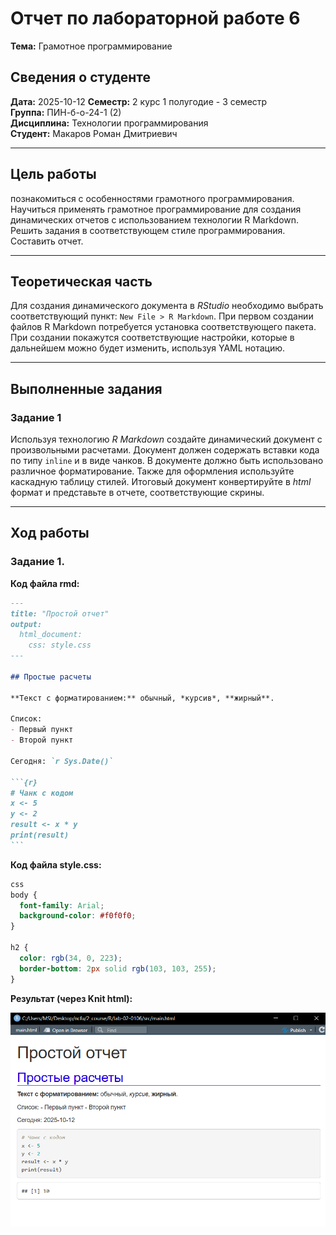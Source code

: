 # **Отчет по лабораторной работе 6**
**Тема:** Грамотное программирование 

## Сведения о студенте
**Дата:** 2025-10-12 
**Семестр:** 2 курс 1 полугодие - 3 семестр  
**Группа:** ПИН-б-о-24-1 (2)  
**Дисциплина:** Технологии программирования  
**Студент:** Макаров Роман Дмитриевич  

---

## **Цель работы**
познакомиться с особенностями грамотного программирования. Научиться применять грамотное программирование для создания динамических отчетов с использованием технологии R Markdown. Решить задания в соответствующем стиле программирования. Составить отчет.

---

## **Теоретическая часть**

Для создания динамического документа в *RStudio* необходимо выбрать соответствующий пункт: `New File > R Markdown`. При первом создании файлов R Markdown потребуется установка соответствующего пакета. При создании покажутся соответствующие настройки, которые в дальнейшем можно будет изменить, используя YAML нотацию.

---

## **Выполненные задания**

### **Задание 1**  
Используя технологию *R Markdown* создайте динамический документ с произвольными расчетами. Документ должен содержать вставки кода по типу `inline` и в виде чанков. В документе должно быть использовано различное форматирование. Также для оформления используйте каскадную таблицу стилей. Итоговый документ конвертируйте в *html* формат и представьте в отчете, соответствующие скрины.

---


## **Ход работы**

### **Задание 1.**

**Код файла rmd:**  

````md
---
title: "Простой отчет"
output: 
  html_document:
    css: style.css
---

## Простые расчеты

**Текст с форматированием:** обычный, *курсив*, **жирный**.

Список:
- Первый пункт
- Второй пункт

Сегодня: `r Sys.Date()`

```{r}
# Чанк с кодом
x <- 5
y <- 2
result <- x * y
print(result)
```
````

**Код файла style.css:**  
```css
css
body {
  font-family: Arial;
  background-color: #f0f0f0;
}

h2 {
  color: rgb(34, 0, 223);
  border-bottom: 2px solid rgb(103, 103, 255);
}
```

**Результат (через Knit html):**  

![результат](docs/result.png)
